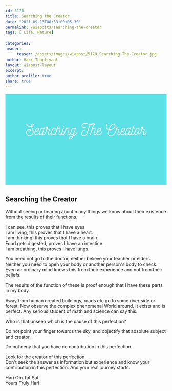 ```yaml
--- 
id: 5170 
title: Searching the Creator
date: "2021-09-13T08:33:00+05:30"
permalink: /wiaposts/searching-the-creator
tags: [ Life, Nature]    

categories: 
header:
     teaser: /assets/images/wiapost/5170-Searching-The-Creator.jpg
author: Hari Thapliyaal 
layout: wiapost-layout
excerpt:  
author_profile: true 
share: true 
---
```


![Searching the Creator](/assets/images/wiapost/5170-Searching-The-Creator.jpg)     
   
## Searching the Creator      
   
Without seeing or hearing about many things we know about their existence from the results of their functions.     
    
I can see, this proves that I have eyes.    
I am living, this proves that I have a heart.     
I am thinking, this proves that I have a brain.    
Food gets digested, proves I have an intestine.     
I am breathing, this proves I have lungs.     
    
You need not go to the doctor, neither believe your teacher or elders.     
Neither you need to open your body or another person's body to check.    
Even an ordinary mind knows this from their experience and not from their beliefs.    
    
The results of the function of these is proof enough that I have these parts in my body.     
    
Away from human created buildings, roads etc go to some river side or forest. Now observe the complex phenomenal World around. It exists and is perfect. Any serious student of math and science can say this.     
    
Who is that unseen which is the cause of this perfection?    
    
Do not point your finger towards the sky, and objectify that absolute subject and creator.     
    
Do not deny that you have no contribution in this perfection.     
    
Look for the creator of this perfection.     
Don't seek the answer as information but experience and know your contribution in this perfection. And your real journey starts.    
    
Hari Om Tat Sat     
Yours Truly Hari    

